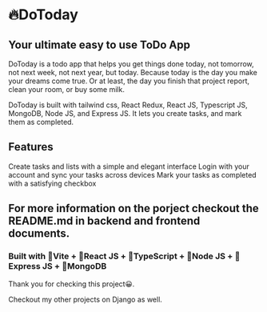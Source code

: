 # 🔥DoToday

## Your ultimate easy to use ToDo App

DoToday is a todo app that helps you get things done today, not tomorrow, not next week, not next year, but today. Because today is the day you make your dreams come true. Or at least, the day you finish that project report, clean your room, or buy some milk.

DoToday is built with tailwind css, React Redux, React JS, Typescript JS, MongoDB, Node JS, and Express JS. It lets you create tasks, and mark them as completed.

## Features

Create tasks and lists with a simple and elegant interface
Login with your account and sync your tasks across devices
Mark your tasks as completed with a satisfying checkbox

## For more information on the porject checkout the README.md in backend and frontend documents.

### Built with 💚Vite + 💙React JS + 🧡TypeScript + 💛Node JS + 💜Express JS + 🤍MongoDB

Thank you for checking this project😀.

Checkout my other projects on Django as well.
